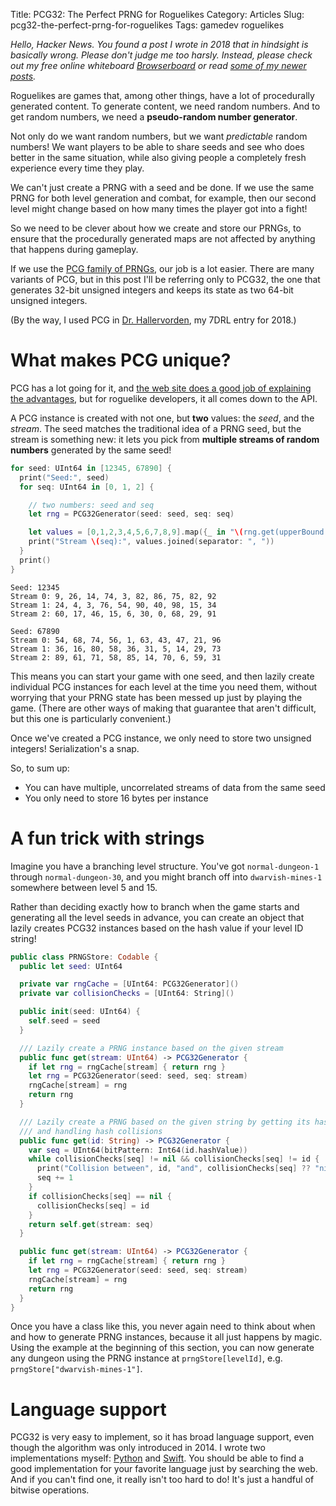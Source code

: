 Title: PCG32: The Perfect PRNG for Roguelikes
Category: Articles
Slug: pcg32-the-perfect-prng-for-roguelikes
Tags: gamedev roguelikes

*Hello, Hacker News. You found a post I wrote in 2018 that in hindsight is basically wrong. Please don't judge me too harsly. Instead, please check out my free online whiteboard [Browserboard](https://browserboard.com) or read [some of my newer posts](https://blog.steveasleep.com).*

Roguelikes are games that, among other things, have a lot of procedurally
generated content. To generate content, we need random numbers. And to get
random numbers, we need a **pseudo-random number generator**.

Not only do we want random numbers, but we want _predictable_ random numbers!
We want players to be able to share seeds and see who does better in the same
situation, while also giving people a completely fresh experience every time
they play.

We can't just create a PRNG with a seed and be done. If we use the same
PRNG for both level generation and combat, for example, then our second level
might change based on how many times the player got into a fight!

So we need to be clever about how we create and store our PRNGs, to ensure
that the procedurally generated maps are not affected by anything that happens
during gameplay.

If we use the [PCG family of PRNGs](http://www.pcg-random.org), our job
is a lot easier. There are many variants of PCG, but in this post I'll be
referring only to PCG32, the one that generates 32-bit unsigned integers and
keeps its state as two 64-bit unsigned integers.

(By the way, I used PCG in
[Dr. Hallervorden](https://irskep.itch.io/dr-hallervorden), my 7DRL entry for 2018.)

# What makes PCG unique?

PCG has a lot going for it, and [the web site does a good job of explaining
the advantages](http://www.pcg-random.org), but for roguelike developers, it
all comes down to the API.

A PCG instance is created with not one, but **two** values: the *seed*, and the
*stream*. The seed matches the traditional idea of a PRNG seed, but the stream
is something new: it lets you pick from **multiple streams of random numbers**
generated by the same seed!

```swift
for seed: UInt64 in [12345, 67890] {
  print("Seed:", seed)
  for seq: UInt64 in [0, 1, 2] {

    // two numbers: seed and seq
    let rng = PCG32Generator(seed: seed, seq: seq)

    let values = [0,1,2,3,4,5,6,7,8,9].map({_ in "\(rng.get(upperBound: 100))" })
    print("Stream \(seq):", values.joined(separator: ", "))
  }
  print()
}
```

```
Seed: 12345
Stream 0: 9, 26, 14, 74, 3, 82, 86, 75, 82, 92
Stream 1: 24, 4, 3, 76, 54, 90, 40, 98, 15, 34
Stream 2: 60, 17, 46, 15, 6, 30, 0, 68, 29, 91

Seed: 67890
Stream 0: 54, 68, 74, 56, 1, 63, 43, 47, 21, 96
Stream 1: 36, 16, 80, 58, 36, 31, 5, 14, 29, 73
Stream 2: 89, 61, 71, 58, 85, 14, 70, 6, 59, 31
```

This means you can start your game with one seed, and then lazily create
individual PCG instances for each level at the time you need them, without
worrying that your PRNG state has been messed up just by playing the game.
(There are other ways of making that guarantee that aren't difficult, but this
one is particularly convenient.)

Once we've created a PCG instance, we only need to store two unsigned
integers! Serialization's a snap.

So, to sum up:

* You can have multiple, uncorrelated streams of data from the same seed
* You only need to store 16 bytes per instance

# A fun trick with strings

Imagine you have a branching level structure. You've got `normal-dungeon-1`
through `normal-dungeon-30`, and you might branch off into `dwarvish-mines-1`
somewhere between level 5 and 15.

Rather than deciding exactly how to branch when the game starts and generating
all the level seeds in advance, you can create an object that lazily creates
PCG32 instances based on the hash value if your level ID string!

```swift
public class PRNGStore: Codable {
  public let seed: UInt64

  private var rngCache = [UInt64: PCG32Generator]()
  private var collisionChecks = [UInt64: String]()

  public init(seed: UInt64) {
    self.seed = seed
  }

  /// Lazily create a PRNG instance based on the given stream
  public func get(stream: UInt64) -> PCG32Generator {
    if let rng = rngCache[stream] { return rng }
    let rng = PCG32Generator(seed: seed, seq: stream)
    rngCache[stream] = rng
    return rng
  }

  /// Lazily create a PRNG based on the given string by getting its hash value
  /// and handling hash collisions
  public func get(id: String) -> PCG32Generator {
    var seq = UInt64(bitPattern: Int64(id.hashValue))
    while collisionChecks[seq] != nil && collisionChecks[seq] != id {
      print("Collision between", id, "and", collisionChecks[seq] ?? "nil")
      seq += 1
    }
    if collisionChecks[seq] == nil {
      collisionChecks[seq] = id
    }
    return self.get(stream: seq)
  }

  public func get(stream: UInt64) -> PCG32Generator {
    if let rng = rngCache[stream] { return rng }
    let rng = PCG32Generator(seed: seed, seq: stream)
    rngCache[stream] = rng
    return rng
  }
}
```

Once you have a class like this, you never again need to think about when and
how to generate PRNG instances, because it all just happens by magic. Using the
example at the beginning of this section, you can now generate any dungeon using
the PRNG instance at `prngStore[levelId]`, e.g. `prngStore["dwarvish-mines-1"]`.

# Language support

PCG32 is very easy to implement, so it has broad language support, even though
the algorithm was only introduced in 2014. I wrote two implementations myself:
[Python](https://github.com/irskep/clubsandwich/blob/master/clubsandwich/pcg32.py)
and [Swift](https://github.com/irskep/RogueKit/blob/master/Sources/RogueKit/Util/PCG32.swift).
You should be able to find a good implementation for your favorite language
just by searching the web. And if you can't find one, it really isn't too hard
to do! It's just a handful of bitwise operations.